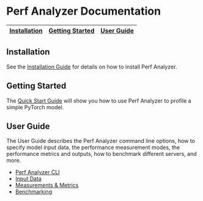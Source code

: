 <!--
Copyright 2023, NVIDIA CORPORATION & AFFILIATES. All rights reserved.

Redistribution and use in source and binary forms, with or without
modification, are permitted provided that the following conditions
are met:
 * Redistributions of source code must retain the above copyright
   notice, this list of conditions and the following disclaimer.
 * Redistributions in binary form must reproduce the above copyright
   notice, this list of conditions and the following disclaimer in the
   documentation and/or other materials provided with the distribution.
 * Neither the name of NVIDIA CORPORATION nor the names of its
   contributors may be used to endorse or promote products derived
   from this software without specific prior written permission.

THIS SOFTWARE IS PROVIDED BY THE COPYRIGHT HOLDERS ``AS IS'' AND ANY
EXPRESS OR IMPLIED WARRANTIES, INCLUDING, BUT NOT LIMITED TO, THE
IMPLIED WARRANTIES OF MERCHANTABILITY AND FITNESS FOR A PARTICULAR
PURPOSE ARE DISCLAIMED.  IN NO EVENT SHALL THE COPYRIGHT OWNER OR
CONTRIBUTORS BE LIABLE FOR ANY DIRECT, INDIRECT, INCIDENTAL, SPECIAL,
EXEMPLARY, OR CONSEQUENTIAL DAMAGES (INCLUDING, BUT NOT LIMITED TO,
PROCUREMENT OF SUBSTITUTE GOODS OR SERVICES; LOSS OF USE, DATA, OR
PROFITS; OR BUSINESS INTERRUPTION) HOWEVER CAUSED AND ON ANY THEORY
OF LIABILITY, WHETHER IN CONTRACT, STRICT LIABILITY, OR TORT
(INCLUDING NEGLIGENCE OR OTHERWISE) ARISING IN ANY WAY OUT OF THE USE
OF THIS SOFTWARE, EVEN IF ADVISED OF THE POSSIBILITY OF SUCH DAMAGE.
-->

# **Perf Analyzer Documentation**

| [Installation](README.md#installation) | [Getting Started](README.md#getting-started) | [User Guide](README.md#user-guide) |
| -------------------------------------- | -------------------------------------------- | ---------------------------------- |

## **Installation**

See the [Installation Guide](install.md) for details on how to install Perf
Analyzer.

## **Getting Started**

The [Quick Start Guide](../README.md#quick-start) will show you how to use Perf
Analyzer to profile a simple PyTorch model.

## **User Guide**

The User Guide describes the Perf Analyzer command line options, how to specify
model input data, the performance measurement modes, the performance metrics and
outputs, how to benchmark different servers, and more.

- [Perf Analyzer CLI](cli.md)
- [Input Data](input_data.md)
- [Measurements & Metrics](measurements_metrics.md)
- [Benchmarking](benchmarking.md)
